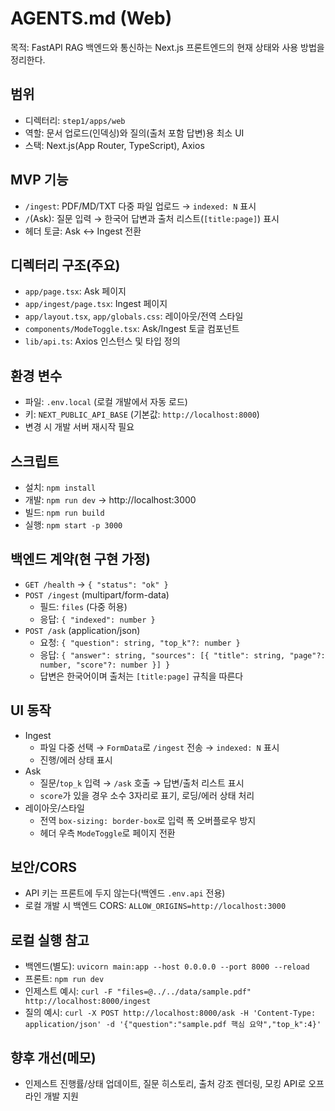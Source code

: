 # AGENTS.md (Web)

목적: FastAPI RAG 백엔드와 통신하는 Next.js 프론트엔드의 현재 상태와 사용 방법을 정리한다.

## 범위
- 디렉터리: `step1/apps/web`
- 역할: 문서 업로드(인덱싱)와 질의(출처 포함 답변)용 최소 UI
- 스택: Next.js(App Router, TypeScript), Axios

## MVP 기능
- `/ingest`: PDF/MD/TXT 다중 파일 업로드 → `indexed: N` 표시
- `/`(Ask): 질문 입력 → 한국어 답변과 출처 리스트(`[title:page]`) 표시
- 헤더 토글: Ask ↔ Ingest 전환

## 디렉터리 구조(주요)
- `app/page.tsx`: Ask 페이지
- `app/ingest/page.tsx`: Ingest 페이지
- `app/layout.tsx`, `app/globals.css`: 레이아웃/전역 스타일
- `components/ModeToggle.tsx`: Ask/Ingest 토글 컴포넌트
- `lib/api.ts`: Axios 인스턴스 및 타입 정의

## 환경 변수
- 파일: `.env.local` (로컬 개발에서 자동 로드)
- 키: `NEXT_PUBLIC_API_BASE` (기본값: `http://localhost:8000`)
- 변경 시 개발 서버 재시작 필요

## 스크립트
- 설치: `npm install`
- 개발: `npm run dev` → http://localhost:3000
- 빌드: `npm run build`
- 실행: `npm start -p 3000`

## 백엔드 계약(현 구현 가정)
- `GET /health` → `{ "status": "ok" }`
- `POST /ingest` (multipart/form-data)
  - 필드: `files` (다중 허용)
  - 응답: `{ "indexed": number }`
- `POST /ask` (application/json)
  - 요청: `{ "question": string, "top_k"?: number }`
  - 응답: `{ "answer": string, "sources": [{ "title": string, "page"?: number, "score"?: number }] }`
  - 답변은 한국어이며 출처는 `[title:page]` 규칙을 따른다

## UI 동작
- Ingest
  - 파일 다중 선택 → `FormData`로 `/ingest` 전송 → `indexed: N` 표시
  - 진행/에러 상태 표시
- Ask
  - 질문/`top_k` 입력 → `/ask` 호출 → 답변/출처 리스트 표시
  - `score`가 있을 경우 소수 3자리로 표기, 로딩/에러 상태 처리
- 레이아웃/스타일
  - 전역 `box-sizing: border-box`로 입력 폭 오버플로우 방지
  - 헤더 우측 `ModeToggle`로 페이지 전환

## 보안/CORS
- API 키는 프론트에 두지 않는다(백엔드 `.env.api` 전용)
- 로컬 개발 시 백엔드 CORS: `ALLOW_ORIGINS=http://localhost:3000`

## 로컬 실행 참고
- 백엔드(별도): `uvicorn main:app --host 0.0.0.0 --port 8000 --reload`
- 프론트: `npm run dev`
- 인제스트 예시: `curl -F "files=@../../data/sample.pdf" http://localhost:8000/ingest`
- 질의 예시: `curl -X POST http://localhost:8000/ask -H 'Content-Type: application/json' -d '{"question":"sample.pdf 핵심 요약","top_k":4}'`

## 향후 개선(메모)
- 인제스트 진행률/상태 업데이트, 질문 히스토리, 출처 강조 렌더링, 모킹 API로 오프라인 개발 지원
